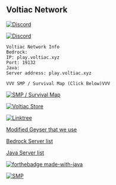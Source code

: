 ## Voltiac Network

[![Discord](https://user-images.githubusercontent.com/57390764/112718087-d4764180-8f44-11eb-8125-8239aee31ec8.png)](http://discord.voltiac.xyz/)

[![Discord](https://img.shields.io/discord/753431687421231186?color=blue&label=DISCORD&style=for-the-badge)](http://discord.voltiac.xyz/)

	Voltiac Network Info
	Bedrock:
	IP: play.voltiac.xyz
	Port: 19132
	Java:
	Server address: play.voltiac.xyz
	
	VVV SMP / Survival Map (Click Below)VVV

[![SMP / Survival Map](https://rebootek.fr/img/dynmap.png)](http://map.voltiac.xyz:1234)

[![Voltiac Store](https://pbs.twimg.com/profile_images/1286222535886024704/emXjA_ju.jpg)](http://store.voltiac.xyz/)

[![Linktree](https://user-images.githubusercontent.com/57390764/112718062-b6a8dc80-8f44-11eb-8951-037d11d43926.jpg)](linktr.ee/VoltiacNet)

[Modified Geyser that we use](https://github.com/Hellohi3654/Geyser/)

[Bedrock Server list](https://minecraftpocket-servers.com/server/104647/)

[Java Server list](https://minecraft-server-list.com/server/469135/)

[![forthebadge made-with-java](http://ForTheBadge.com/images/badges/made-with-java.svg)](https://java.com/)

[![SMP](https://user-images.githubusercontent.com/57390764/112718189-739b3900-8f45-11eb-8fae-a90ffbb4215a.png)](https://voltiac.xyz)
